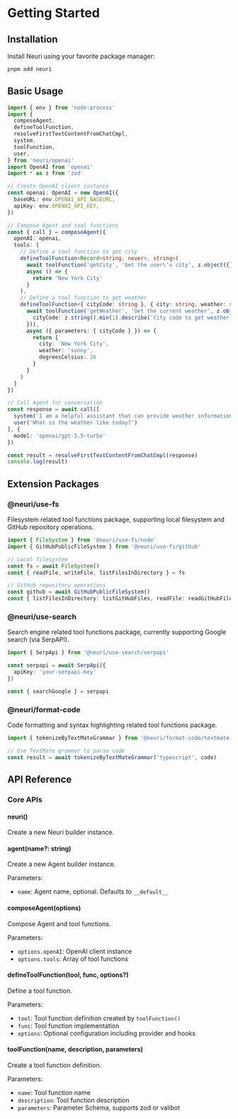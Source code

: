 # Getting Started

## Installation

Install Neuri using your favorite package manager:

```bash
pnpm add neuri
```

## Basic Usage

```ts
import { env } from 'node:process'
import {
  composeAgent,
  defineToolFunction,
  resolveFirstTextContentFromChatCmpl,
  system,
  toolFunction,
  user,
} from 'neuri/openai'
import OpenAI from 'openai'
import * as z from 'zod'

// Create OpenAI client instance
const openai: OpenAI = new OpenAI({
  baseURL: env.OPENAI_API_BASEURL,
  apiKey: env.OPENAI_API_KEY,
})

// Compose Agent and tool functions
const { call } = composeAgent({
  openAI: openai,
  tools: [
    // Define a tool function to get city
    defineToolFunction<Record<string, never>, string>(
      await toolFunction('getCity', 'Get the user\'s city', z.object({})),
      async () => {
        return 'New York City'
      }
    ),
    // Define a tool function to get weather
    defineToolFunction<{ cityCode: string }, { city: string, weather: string, degreesCelsius: number }>(
      await toolFunction('getWeather', 'Get the current weather', z.object({
        cityCode: z.string().min(1).describe('City code to get weather for')
      })),
      async ({ parameters: { cityCode } }) => {
        return {
          city: 'New York City',
          weather: 'sunny',
          degreesCelsius: 26
        }
      }
    )
  ]
})

// Call Agent for conversation
const response = await call([
  system('I am a helpful assistant that can provide weather information.'),
  user('What is the weather like today?')
], {
  model: 'openai/gpt-3.5-turbo'
})

const result = resolveFirstTextContentFromChatCmpl(response)
console.log(result)
```

## Extension Packages

### @neuri/use-fs

Filesystem related tool functions package, supporting local filesystem and GitHub repository operations.

```ts
import { FileSystem } from '@neuri/use-fs/node'
import { GitHubPublicFileSystem } from '@neuri/use-fs/github'

// Local filesystem
const fs = await FileSystem()
const { readFile, writeFile, listFilesInDirectory } = fs

// GitHub repository operations
const github = await GitHubPublicFileSystem()
const { listFilesInDirectory: listGitHubFiles, readFile: readGitHubFile } = github
```

### @neuri/use-search

Search engine related tool functions package, currently supporting Google search (via SerpAPI).

```ts
import { SerpApi } from '@neuri/use-search/serpapi'

const serpapi = await SerpApi({
  apiKey: 'your-serpapi-key'
})

const { searchGoogle } = serpapi
```

### @neuri/format-code

Code formatting and syntax highlighting related tool functions package.

```ts
import { tokenizeByTextMateGrammar } from '@neuri/format-code/textmate'

// Use TextMate grammar to parse code
const result = await tokenizeByTextMateGrammar('typescript', code)
```

## API Reference

### Core APIs

#### neuri()

Create a new Neuri builder instance.

#### agent(name?: string)

Create a new Agent builder instance.

Parameters:
- `name`: Agent name, optional. Defaults to `__default__`

#### composeAgent(options)

Compose Agent and tool functions.

Parameters:
- `options.openAI`: OpenAI client instance
- `options.tools`: Array of tool functions

#### defineToolFunction(tool, func, options?)

Define a tool function.

Parameters:
- `tool`: Tool function definition created by `toolFunction()`
- `func`: Tool function implementation
- `options`: Optional configuration including provider and hooks

#### toolFunction(name, description, parameters)

Create a tool function definition.

Parameters:
- `name`: Tool function name
- `description`: Tool function description
- `parameters`: Parameter Schema, supports zod or valibot
